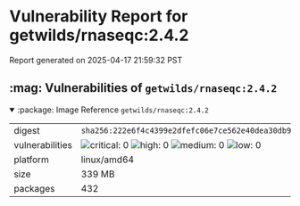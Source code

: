 # Vulnerability Report for getwilds/rnaseqc:2.4.2

Report generated on 2025-04-17 21:59:32 PST

<h2>:mag: Vulnerabilities of <code>getwilds/rnaseqc:2.4.2</code></h2>

<details open="true"><summary>:package: Image Reference</strong> <code>getwilds/rnaseqc:2.4.2</code></summary>
<table>
<tr><td>digest</td><td><code>sha256:222e6f4c4399e2dfefc06e7ce562e40dea30db9a1609cfd5e2b35e5d4b65ab0a</code></td><tr><tr><td>vulnerabilities</td><td><img alt="critical: 0" src="https://img.shields.io/badge/critical-0-lightgrey"/> <img alt="high: 0" src="https://img.shields.io/badge/high-0-lightgrey"/> <img alt="medium: 0" src="https://img.shields.io/badge/medium-0-lightgrey"/> <img alt="low: 0" src="https://img.shields.io/badge/low-0-lightgrey"/> <!-- unspecified: 0 --></td></tr>
<tr><td>platform</td><td>linux/amd64</td></tr>
<tr><td>size</td><td>339 MB</td></tr>
<tr><td>packages</td><td>432</td></tr>
</table>
</details></table>
</details>

<table></table>